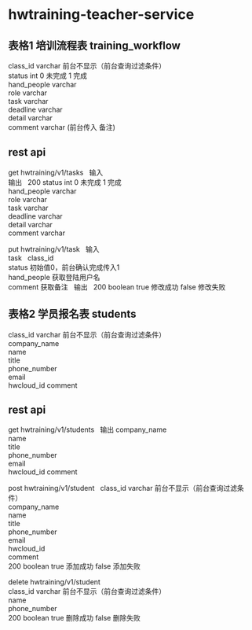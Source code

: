 # hwtraining-teacher-service

## 表格1  培训流程表 training_workflow  
class_id varchar  前台不显示（前台查询过滤条件）  
status int  0  未完成 1 完成  
hand_people varchar  
role varchar  
task varchar  
deadline varchar  
detail varchar  
comment varchar (前台传入 备注)  

## rest api  
get hwtraining/v1/tasks  
输入  
输出  
200 
status int  0  未完成 1 完成  
hand_people varchar  
role varchar  
task varchar  
deadline varchar  
detail varchar  
comment varchar 

put hwtraining/v1/task  
输入  
task  
class_id  
status 初始值0，前台确认完成传入1  
hand_people 获取登陆用户名  
comment  获取备注  
输出  
200 boolean true 修改成功 false 修改失败




## 表格2  学员报名表  students  
class_id varchar  前台不显示（前台查询过滤条件）  
company_name   
name  
title  
phone_number  
email  
hwcloud_id 
comment 

## rest api 
get hwtraining/v1/students  
输出
company_name   
name  
title  
phone_number  
email  
hwcloud_id 
comment 

post hwtraining/v1/student   
class_id varchar  前台不显示（前台查询过滤条件）  
company_name  
name  
title   
phone_number   
email  
hwcloud_id  
comment  
200 boolean true 添加成功 false 添加失败

delete hwtraining/v1/student  
class_id varchar  前台不显示（前台查询过滤条件）  
name  
phone_number  
200 boolean true 删除成功 false 删除失败

